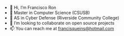 - 👋 Hi, I’m Francisco Ron 
- 👀 Master in Computer Science (CSUSB)
- 🌱 AS in Cyber Defense (Riverside Community College)
- 💞️ I’m looking to collaborate on open source projects
- 📫 You can reach me at francisqueins@hotmail.com

<!---
fron/fron is a ✨ special ✨ repository because its `README.md` (this file) appears on your GitHub profile.
You can click the Preview link to take a look at your changes.
--->
